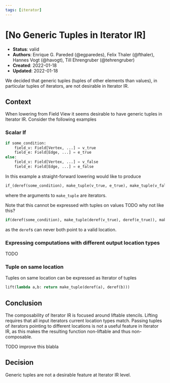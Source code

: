 ```yaml
---
tags: [iterator]
---
```


# [No Generic Tuples in Iterator IR]

- **Status**: valid
- **Authors**: Enrique G. Pareded (@egparedes), Felix Thaler (@fthaler), Hannes Vogt (@havogt), Till Ehrengruber (@tehrengruber)
- **Created**: 2022-01-18
- **Updated**: 2022-01-18

We decided that generic tuples (tuples of other elements than values), in particular tuples of iterators, are not desirable in Iterator IR.

## Context

When lowering from Field View it seems desirable to have generic tuples in Iterator IR. Consider the following examples

### Scalar If

```python
if some_condition:
    field_v: Field[Vertex, ...] = v_true
    field_e: Field[Edge, ...] = e_true
else:
    field_v: Field[Vertex, ...] = v_false
    field_e: Field[Edge, ...] = e_false
```

In this example a straight-forward lowering would like to produce

```python
if_(deref(some_condition), make_tuple(v_true, e_true), make_tuple(v_false, e_false))
```
where the arguments to `make_tuple` are iterators.

Note that this cannot be expressed with tuples on values TODO why not like this?
```python
if(deref(some_condition), make_tuple(deref(v_true), deref(e_true)), make_tuple(deref(v_false), deref(e_false)))
```
as the `deref`s can never both point to a valid location.


### Expressing computations with different output location types

TODO

### Tuple on same location

Tuples on same location can be expressed as Iterator of tuples

```python
lift(lambda a,b: return make_tuple(deref(a), deref(b)))
```

## Conclusion

The composability of Iterator IR is focused around liftable stencils. Lifting requires that all input iterators current location types match. Passing tuples of iterators pointing to different locations is not a useful feature in Iterator IR, as this makes the resulting function non-liftable and thus non-composable.

TODO improve this blabla

## Decision

Generic tuples are not a desirable feature at Iterator IR level.

